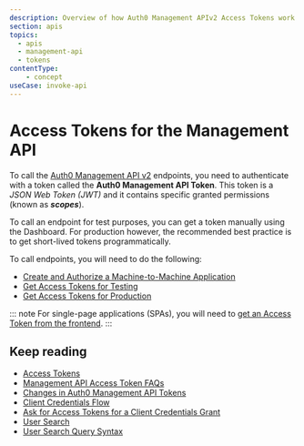 ```yaml
---
description: Overview of how Auth0 Management APIv2 Access Tokens work and how to use them.
section: apis
topics:
  - apis
  - management-api
  - tokens
contentType: 
    - concept
useCase: invoke-api
---
```


# Access Tokens for the Management API

To call the [Auth0 Management API v2](/api/management/v2) endpoints, you need to authenticate with a token called the __Auth0 Management API Token__. This token is a <dfn data-key="json-web-token">JSON Web Token (JWT)</dfn> and it contains specific granted permissions (known as <dfn data-key="scope">__scopes__</dfn>).

To call an endpoint for test purposes, you can get a token manually using the Dashboard. For production however, the recommended best practice is to get short-lived tokens programmatically. 

To call endpoints, you will need to do the following:

* [Create and Authorize a Machine-to-Machine Application](/api/management/v2/create-m2m-app)
* [Get Access Tokens for Testing](/api/management/v2/get-access-tokens-for-test)
* [Get Access Tokens for Production](/api/management/v2/get-access-tokens-for-production)

::: note
For single-page applications (SPAs), you will need to [get an Access Token from the frontend](/api/management/v2/get-access-tokens-for-spas).
:::

## Keep reading

* [Access Tokens](/tokens/concepts/access-tokens)
* [Management API Access Token FAQs](/api/management/v2/faq-management-api-access-tokens)
* [Changes in Auth0 Management API Tokens](/api/management/v2/tokens-flows)
* [Client Credentials Flow](/flows/concepts/client-credentials)
* [Ask for Access Tokens for a Client Credentials Grant](/api-auth/config/asking-for-access-tokens)
* [User Search](/users/search)
* [User Search Query Syntax](/users/search/v3/query-syntax)

